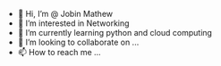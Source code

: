 - 👋 Hi, I’m @ Jobin Mathew
- 👀 I’m interested in Networking 
- 🌱 I’m currently learning python and cloud computing 
- 💞️ I’m looking to collaborate on ...
- 📫 How to reach me ...

<!---
jobinmathews504/jobinmathews504 is a ✨ special ✨ repository because its `README.md` (this file) appears on your GitHub profile.
You can click the Preview link to take a look at your changes.
--->
